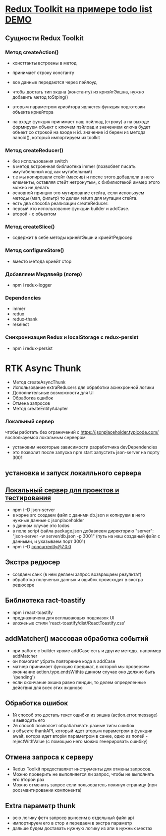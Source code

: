 # [Redux Toolkit на примере todo list DEMO](https://maximmorenko.github.io/redux-toolkit/)

## Сущности Redux Toolkit

### Метод createAction()
- консттанты встроены в метод
- принимает строку константу
- все данные передаются через пэйлоуд
- чтобы достать тип экшна (константу) из криэйтЭкшна, нужно добавить метод toStping()

- вторым параметром криэйтора является функция подготовки объекта криейтора
- на входе функция принимает наш пэйлоад (строку) а на выходе формируем объект с ключем пэйлоад и значением ключа будет объект со строкой на входе и id. значение id берем из метода nanoid(), который импортируем из toolkit

### Метод createReducer()
- без использования switch
- в метод встроенная библиотека immer (позвобяет писать имутабельный код как мутабельный)
- т.е мы копировали стейт (массив) и после этого добавлели в него елементы, оставляя стейт нетронутым, с бибилиотекой иммер этого можно не делать
- основной принцип это мутирование стейта, если используем методы (мап, фильтр) то делем return для мутации стейта.
- есть два способа реализации createReducer:
- первый это использование функции builder и addCase.
- второй - с объектом

### Метод createSlice() 
- содержит в себе методы криейтЭкшн и криейтРедюсер

### Метод configureStore()
- вместо метода криейт стор

### Добавляем Мидлвейр (логер)
- npm i redux-logger

### Dependencies
- immer
- redux
- redux-thank
- reselect

### Синхронизация Redux и localStorage с redux-persist
- npm i redux-persist

# RTK Async Thunk

- Метод createAsyncThunk
- Использование extraReducers для обработки асинхронной логики
- Дополнительные возможности для UI
- Обработка ошибок
- Отмена запросов
- Метод createEntityAdapter

### Локальный сервер
чтобы работать без ограничений с https://jsonplaceholder.typicode.com/ воспользуемся локальным сервером 
- установим некоторые зависимости разработчика devDependencies
- это позволит после запуска npm start запустить json-server на порту 3001
## установка и запуск локалльного сервера
## [Локальный сервер для проектов и тестирования](https://www.youtube.com/watch?v=odwOkxkmVH8)
- npm i -D json-server
- в корне src создаем файл с даннми db.json и копируем в него нужные данные с jsonplaceholder
- в данном случае это todos
- в поле script файла package.json добавлеем директорию "server": "json-server -w server/db.json -p 3001" (путь на наш созданый файл с данными, и указываем порт 3001)
- npm i -D concurrently@7.0.0
## Экстра редюсер
- создаем санк (в нем делаем запрос возвращаем результат)
- обработка полученых данных и ошибок происходит в єкстра редюсере

## Библиотека ract-toastify
- npm i react-toastify
- предназначена для всплывающих подсказок UI
- вложеные стили 'react-toastify/dist/ReactToastify.css'

## addMatcher() массовая обработка событий
- при работе с builder кроме addCase есть и другие методы, например addMatcher
- он помогает убрать повторение кода в addCase
- матчер принимает функцию предикат, в которой мы проверяем окончание action.type.endsWith(в данном случае оно должно быть '/pending')
- если окончание экшна равно пендин, то делем определенные действия для всех этих экшново

## Обработка ошибок
- 1й способ это достать текст ошибки из экшна (action.error.message) и выводить его
- 2й способ позволяет обрабатывать разные типы ошибок
- в объекте thankAPI, который идет вторым параметром в функции await, котора идет вторім параметром в санке, одно из полей - rejectWithValue (с помощью него можно генерировать ошибку)

## Отмена запроса к серверу
- Redux Toolkit предоставляет инструменты для отмены запросов.
- Можно проверить не выполняется ли запрос, чтобы не выполнять его второй раз
- Можно отменить запрос если пользователь покинул страницу (при роозмантировании компонента)

## Extra параметр thunk
- всю логику фетч запросв выносим в отдельный файл api
- импортируем его в стор и передаем в экстра параметр
- дальше будем доставать нужную логику из апи в нужных местах
